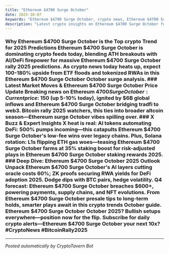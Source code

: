 ```yaml
---
title: "Ethereum $4700 Surge October"
date: 2025-10-07
keywords: "Ethereum $4700 Surge October, crypto news, Ethereum $4700 Surge October 2025, AI trends"
description: "Latest crypto insights on Ethereum $4700 Surge October for 2025"
---
```


<!-- Google tag (gtag.js) -->
<script async src="https://www.googletagmanager.com/gtag/js?id=G-DM704YJT90"></script>
<script>
  window.dataLayer = window.dataLayer || [];
  function gtag(){{dataLayer.push(arguments);}}
  gtag('js', new Date());
  gtag('config', 'G-DM704YJT90');
</script>

### Why Ethereum $4700 Surge October is the Top crypto Trend for 2025 Predictions Ethereum $4700 Surge October is dominating crypto feeds today, blending ATH breakouts with AI/DeFi firepower for massive Ethereum $4700 Surge October rally 2025 predictions. As crypto news today heats up, expect 100-180% upside from ETF floods and tokenized RWAs in this Ethereum $4700 Surge October October surge analysis. ### Latest Market Moves & Ethereum $4700 Surge October Price Update Breaking news on Ethereum $4700 Surge October: Current price: ~$150 (up 5-10% today), ignited by $6B global inflows and Ethereum $4700 Surge October bridging tradfi to web3. Bitcoin rally 2025 watchers, this ties into broader altcoin season—Ethereum surge October vibes spilling over. ### X Buzz & Expert Insights X heat is real: AI tokens automating DeFi: 500% pumps incoming—this catapults Ethereum $4700 Surge October's low-fee wins over legacy chains. Plus, Solana rotation: L1s flipping ETH gas woes—teasing Ethereum $4700 Surge October farms at 35% staking boost for risk-adjusted plays in Ethereum $4700 Surge October staking rewards 2025. ### Deep Dive: Ethereum $4700 Surge October 2025 Outlook Unpack Ethereum $4700 Surge October's AI layers cutting oracle costs 60%; ZK proofs securing RWA yields for DeFi adoption 2025. Dodge dips with BTC pairs, hedge volatility. Q4 forecast: Ethereum $4700 Surge October breaches $600+, powering payments, supply chains, and NFT evolutions. From Ethereum $4700 Surge October presale tips to long-term holds, smarter plays await in this crypto trends October guide. Ethereum $4700 Surge October October 2025? Bullish setups everywhere—position now for the flip. Subscribe for daily crypto alerts—Ethereum $4700 Surge October your next 10x? #CryptoNews #BitcoinRally2025

<ins class="adsense" data-ad-client="ca-pub-YOUR_ADSENSE_ID" data-ad-slot="YOUR_AD_SLOT" data-ad-format="auto" style="display:block"></ins>
<script>(adsbygoogle = window.adsbygoogle || []).push({{}});</script>

---
*Posted automatically by CryptoTavern Bot*